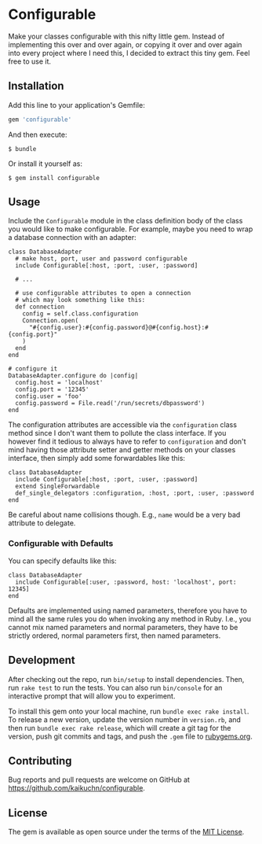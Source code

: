 # Configurable

Make your classes configurable with this nifty little gem. Instead of implementing this over and over again, or copying it over and over again into every project where I need this, I decided to extract this tiny gem. Feel free to use it.

## Installation

Add this line to your application's Gemfile:

```ruby
gem 'configurable'
```

And then execute:

    $ bundle

Or install it yourself as:

    $ gem install configurable

## Usage

Include the `Configurable` module in the class definition body of the class you
would like to make configurable. For example, maybe you need to wrap a database
connection with an adapter:

```
class DatabaseAdapter
  # make host, port, user and password configurable
  include Configurable[:host, :port, :user, :password]
  
  # ...
  
  # use configurable attributes to open a connection
  # which may look something like this:
  def connection
    config = self.class.configuration
    Connection.open(
      "#{config.user}:#{config.password}@#{config.host}:#{config.port}"
    )
  end
end

# configure it
DatabaseAdapter.configure do |config|
  config.host = 'localhost'
  config.port = '12345'
  config.user = 'foo'
  config.password = File.read('/run/secrets/dbpassword')
end
```

The configuration attributes are accessible via the `configuration` class method
since I don't want them to pollute the class interface. If you however find it
tedious to always have to refer to `configuration` and don't mind having those
attribute setter and getter methods on your classes interface, then simply add
some forwardables like this:

```
class DatabaseAdapter
  include Configurable[:host, :port, :user, :password]
  extend SingleForwardable
  def_single_delegators :configuration, :host, :port, :user, :password
end
```

Be careful about name collisions though. E.g., `name` would be a very bad
attribute to delegate.

### Configurable with Defaults

You can specify defaults like this:

```
class DatabaseAdapter
  include Configurable[:user, :password, host: 'localhost', port: 12345]
end
```

Defaults are implemented using named parameters, therefore you have to mind all
the same rules you do when invoking any method in Ruby. I.e., you cannot mix
named parameters and normal parameters, they have to be strictly ordered, normal
parameters first, then named parameters.

## Development

After checking out the repo, run `bin/setup` to install dependencies. Then, run `rake test` to run the tests. You can also run `bin/console` for an interactive prompt that will allow you to experiment.

To install this gem onto your local machine, run `bundle exec rake install`. To release a new version, update the version number in `version.rb`, and then run `bundle exec rake release`, which will create a git tag for the version, push git commits and tags, and push the `.gem` file to [rubygems.org](https://rubygems.org).

## Contributing

Bug reports and pull requests are welcome on GitHub at https://github.com/kaikuchn/configurable.


## License

The gem is available as open source under the terms of the [MIT License](http://opensource.org/licenses/MIT).

